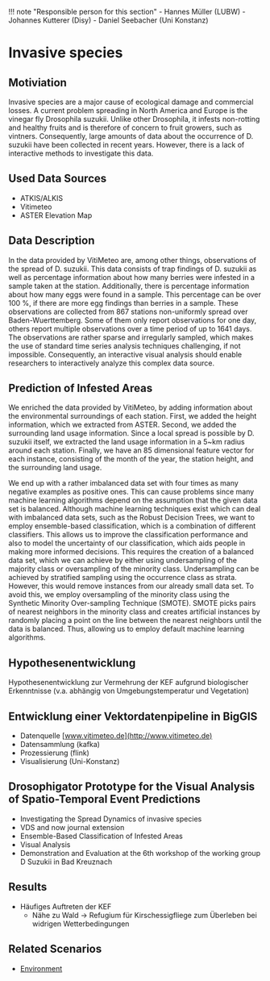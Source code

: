 !!! note "Responsible person for this section"
    - Hannes Müller (LUBW)
    - Johannes Kutterer (Disy)
    - Daniel Seebacher (Uni Konstanz)

# Invasive species

## Motiviation

Invasive species are a major cause of ecological damage and commercial losses. A current problem spreading in North America and Europe is the vinegar fly Drosophila suzukii. Unlike other Drosophila, it infests non-rotting and healthy fruits and is therefore of concern to fruit growers, such as vintners.  Consequently, large amounts of data about the occurrence of D. suzukii have been collected in recent years. However, there is a lack of interactive methods to investigate this data. 

## Used Data Sources

- ATKIS/ALKIS
- Vitimeteo
- ASTER Elevation Map

## Data Description

In the data provided by VitiMeteo are, among other things, observations of the spread of D. suzukii. This data consists of trap findings of D. suzukii as well as percentage information about how many berries were infested in a sample taken at the station. Additionally, there is percentage information about how many eggs were found in a sample. This percentage can be over 100 %, if there are more egg findings than berries in a sample. These observations are collected from 867 stations non-uniformly spread over Baden-Wuerttemberg. Some of them only report observations for one day, others report multiple observations over a time period of up to 1641 days. The observations are rather sparse and irregularly sampled, which makes the use of standard time series analysis techniques challenging, if not impossible. Consequently, an interactive visual analysis should enable researchers to interactively analyze this complex data source. 

## Prediction of Infested Areas

We enriched the data provided by VitiMeteo, by adding information about the environmental surroundings of each station. First, we added the height information, which we extracted from ASTER. Second, we added the surrounding land usage information. Since a local spread is possible by D. suzukii itself, we extracted the land usage information in a 5~km radius around each station. Finally, we have an 85 dimensional feature vector for each instance, consisting of the month of the year, the station height, and the surrounding land usage.

We end up with a rather imbalanced data set with four times as many negative examples as positive ones. This can cause problems since many machine learning algorithms depend on the assumption that the given data set is balanced. Although machine learning techniques exist which can deal with imbalanced data sets, such as the Robust Decision Trees, we want to employ ensemble-based classification, which is a combination of different classifiers. This allows us to improve the classification performance and also to model the uncertainty of our classification, which aids people in making more informed decisions. This requires the creation of a balanced data set, which we can achieve by either using undersampling of the majority class or oversampling of the minority class. Undersampling can be achieved by stratified sampling using the occurrence class as strata. However, this would remove instances from our already small data set. To avoid this, we employ oversampling of the minority class using the Synthetic Minority Over-sampling Technique (SMOTE). SMOTE picks pairs of nearest neighbors in the minority class and creates artificial instances by randomly placing a point on the line between the nearest neighbors until the data is balanced. Thus, allowing us to employ default machine learning algorithms. 

## Hypothesenentwicklung
Hypothesenentwicklung zur Vermehrung der KEF aufgrund biologischer Erkenntnisse
(v.a. abhängig von Umgebungstemperatur und Vegetation)

## Entwicklung einer Vektordatenpipeline in BigGIS
- Datenquelle [www.vitimeteo.de](http://www.vitimeteo.de)
- Datensammlung (kafka)
- Prozessierung (flink)
- Visualisierung (Uni-Konstanz)

## Drosophigator Prototype for the Visual Analysis of Spatio-Temporal Event Predictions

- Investigating the Spread Dynamics of invasive species
- VDS and now journal extension
- Ensemble-Based Classification of Infested Areas
- Visual Analysis 
- Demonstration and Evaluation at the 6th workshop of the working group D Suzukii in Bad Kreuznach

## Results
- Häufiges Auftreten der KEF
  - Nähe zu Wald -> Refugium für Kirschessigfliege zum Überleben bei widrigen Wetterbedingungen

## Related Scenarios
- [Environment](../scenarios/03_env.md)

